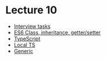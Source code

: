 <h1>
    Lecture 10
</h1>

<ul>
    <li>
        <a href="./01.md">Interview tasks</a>
    </li>
    <li>
        <a href="./02.md">ES6 Class, inheritance, getter/setter</a>
    </li>
    <li>
        <a href="./03.md">TypeScript</a>
    </li>
    <li>
        <a href="./04.md">Local TS</a>
    </li>
    <li>
        <a href="./05.md">Generic</a>
    </li>
</ul>
